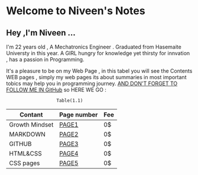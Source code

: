 # Welcome to Niveen's Notes
## Hey ,I'm Niveen ...
I'm 22 years old , A Mechatronics Engineer . Graduated from Hasemaite Universty in this year.
A GIRL hungry for knowledge yet thirsty for innvation , has a passion in Programming.



It's a pleasure to  be on my Web Page , in this tabel you will see the Contents WEB pages , simply my web pages its about summaries in most important tobics may help you in programming journey.
[AND DON'T FORGET TO FOLLOW ME IN GitHub](https://github.com/NiveenAlSmadi) so HERE WE GO :

                       Table(1.1)                  
                      
| Contant | Page number  | Fee  |
| ---------| ----------- |---------|
|  Growth Mindset  | [PAGE1](https://niveenalsmadi.github.io/reading-notes/Growth)| 0$ |
|  MARKDOWN |[PAGE2](https://niveenalsmadi.github.io/reading-notes/Learning%20Markdown)| 0$ |
|  GITHUB |[PAGE3](https://niveenalsmadi.github.io/reading-notes/GITHUB)| 0$ | 
|  HTML&CSS|[PAGE4](https://niveenalsmadi.github.io/reading-notes/HTML%26CSS)| 0$| 
|CSS pages|[PAGE5](https://niveenalsmadi.github.io/reading-notes/web%20pages%20with%20CSS)| 0$| 
